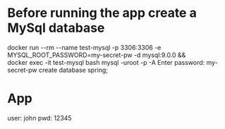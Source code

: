 # Before running the app create a MySql database
docker run --rm --name test-mysql -p 3306:3306 -e MYSQL_ROOT_PASSWORD=my-secret-pw -d mysql:9.0.0 && \
docker exec -it test-mysql bash
mysql -uroot -p -A
Enter password: my-secret-pw
create database spring;

# App
user: john
pwd: 12345
